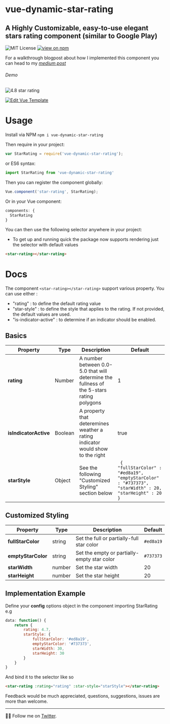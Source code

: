 # vue-dynamic-star-rating
## A Highly Customizable, easy-to-use elegant stars rating component (similar to Google Play)

![MIT License](https://badgen.net/badge/license/MIT/blue "MIT License")
[![view on npm](http://img.shields.io/npm/v/vue-dynamic-star-rating.svg?colorB=red)](https://www.npmjs.org/package/vue-dynamic-star-rating)

For a walkthrough blogpost about how I implemented this component you can head to my *[medium post](https://medium.com/@yonatandoron/star-rating-make-svg-great-again-d4ce4731347e)*

###### Demo

![4.8 star rating](https://github.com/JonathanDn/vue-stars-rating/blob/master/demo_indicator.png "4.8 star rating")

[![Edit Vue Template](https://codesandbox.io/static/img/play-codesandbox.svg)](https://codesandbox.io/s/morqm41968)

# Usage
Install via NPM ```npm i vue-dynamic-star-rating```

Then require in your project:
```js
var StarRating = require('vue-dynamic-star-rating');
```
or ES6 syntax:
```js
import StarRating from 'vue-dynamic-star-rating'
```
Then you can register the component globally:
```js
Vue.component('star-rating', StarRating);
```
Or in your Vue component:
```js
components: {
  StarRating
}
```
You can then use the following selector anywhere in your project:
* To get up and running quick the package now supports rendering just the selector with default values
```html
<star-rating></star-rating>
```

# Docs
The component `<star-rating></star-rating>` support various property. You can use either : 
- "rating" : to define the default rating value
- "star-style" : to define the style that applies to the rating. If not provided, the default values are used.
- "is-indicator-active" : to determine if an indicator should be enabled.

## Basics

| Property | Type  | Description | Default
| --- | ---  | --- | --- |
| **rating** | Number  | A number between 0.0-5.0 that will determine the fullness of the 5-stars rating polygons | 1 |
| **isIndicatorActive** | Boolean | A property that deteremines weather a rating indicator would show to the right | true |
| **starStyle** | Object | See the following "Customized Styling" section below | ``` { "fullStarColor" : "#ed8a19",  "emptyStarColor" : "#737373",  "starWidth" : 20,  "starHeight" : 20 }```

## Customized Styling

| Property | Type  | Description | Default |
| --- | ---  | --- | --- |
| **fullStarColor** | string | Set the full or partially-full star color | ```#ed8a19``` |
| **emptyStarColor** | string | Set the empty or partially-empty star color | ```#737373``` |
| **starWidth** | number | Set the star width | 20 |
| **starHeight** | number | Set the star height | 20 |

## Implementation Example
Define your **config** options object in the component importing StarRating e.g
```js
data: function() {
    return {
        rating: 4.7,
        starStyle: {
            fullStarColor: '#ed8a19',
            emptyStarColor: '#737373',
            starWidth: 30,
            starHeight: 30
        }
    }
}
```
And bind it to the selector like so
```html
<star-rating :rating="rating" :star-style="starStyle"></star-rating>

```

Feedback would be much appreciated, questions, suggestions, issues are more than welcome.

---
👨‍💻 Follow me on [Twitter](https://twitter.com/jodoron).

